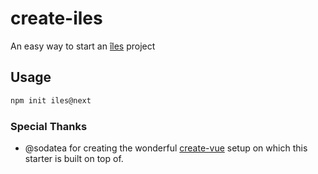 [îles]: https://github.com/ElMassimo/iles

# create-iles

An easy way to start an [îles] project

## Usage

```sh
npm init iles@next
```

### Special Thanks

- @sodatea for creating the wonderful [create-vue](https://github.com/vuejs/create-vue) setup on which this starter is built on top of.
